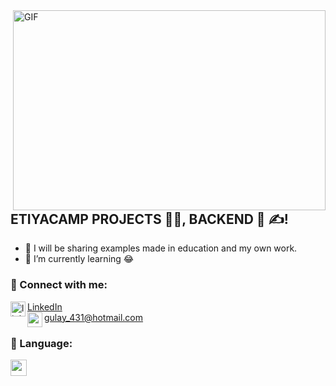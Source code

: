 <img align="right" alt="GIF" src="https://github.com/abhisheknaiidu/abhisheknaiidu/blob/master/code.gif?raw=true" width="500" height="320" />

## ETIYACAMP PROJECTS 👨‍🎓, BACKEND 🚀 ✍!
- 🔭 I will be sharing examples made in education and my own work.
- 🌱 I’m currently learning 😂


### 📩 Connect with me:
[linkedin]: https://www.linkedin.com/in/g%C3%BClay-%C5%9Fahin/
<img align="left" alt="linkedin | LinkedIn" width="24px" src="https://raw.githubusercontent.com/peterthehan/peterthehan/master/assets/linkedin.svg" />[LinkedIn]
<br />
gulay_431@hotmail.com
<img align="left"  height="24" width="24" src="https://cdn.jsdelivr.net/npm/simple-icons@v4/icons/gmail.svg" />


### 🔧 Language:


<img align="left"  width="26px" src="https://play-lh.googleusercontent.com/MK12c7vLGVgCgTUvuhlb9b69BwO0-UqsLkvzrHef46xT1ilYoMknDa-Nq0HZwFDX8ts=s180-rw" />

<br />


